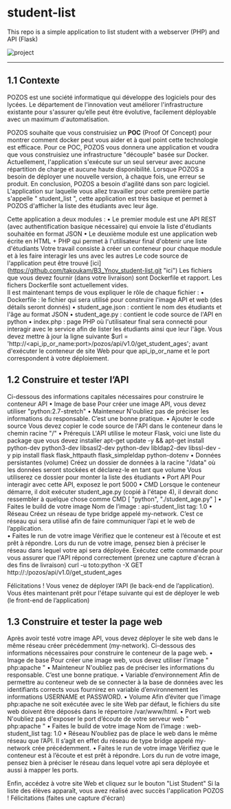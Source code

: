 # student-list 
This repo is a simple application to list student with a webserver (PHP) and API (Flask)

![project](https://user-images.githubusercontent.com/18481009/84582395-ba230b00-adeb-11ea-9453-22ed1be7e268.jpg)


------------

## 1.1	Contexte

POZOS est une société informatique qui développe des logiciels pour des lycées. Le département de l'innovation veut améliorer l'infrastructure existante pour s'assurer qu’elle peut être évolutive, facilement déployable avec un maximum d'automatisation.

POZOS souhaite que vous construisiez un **POC** (Proof Of Concept) pour montrer comment docker peut vous aider et à quel point cette technologie est efficace. Pour ce POC, POZOS vous donnera une application et voudra que vous construisiez une infrastructure "découple" basée sur Docker. Actuellement, l'application s'exécute sur un seul serveur avec aucune répartition de charge et aucune haute disponibilité. Lorsque POZOS a besoin de déployer une nouvelle version, à chaque fois, une erreur se produit. En conclusion, POZOS a besoin d'agilité dans son parc logiciel.
L'application sur laquelle vous allez travailler pour cette première partie s'appelle " student_list ", cette application est très basique et permet à POZOS d'afficher la liste des étudiants avec leur âge.

Cette application a deux modules :
•	Le premier module est une API REST (avec authentification basique nécessaire) qui envoie la liste d'étudiants souhaitée en format JSON
•	Le deuxième module est une application web écrite en HTML + PHP qui permet à l'utilisateur final d'obtenir une liste d'étudiants
Votre travail consiste à créer un conteneur pour chaque module et à les faire interagir les uns avec les autres
Le code source de l'application peut être trouvé [ici] (https://github.com/takoukam/B3_Ynov_student-list.git "ici")
Les fichiers que vous devez fournir (dans votre livraison) sont Dockerfile et rapport. Les fichers Dockerfile sont actuellement vides.  
Il est maintenant temps de vous expliquer le rôle de chaque fichier :
•	Dockerfile : le fichier qui sera utilisé pour construire l'image API et web (des détails seront donnés)
•	student_age.json : contient le nom des étudiants et l'âge au format JSON
•	student_age.py : contient le code source de l'API en python
•	index.php : page PHP où l'utilisateur final sera connecté pour interagir avec le service afin de lister les étudiants ainsi que leur l'âge. Vous devez mettre à jour la ligne suivante $url = 'http://<api_ip_or_name:port>/pozos/api/v1.0/get_student_ages'; avant d'exécuter le conteneur de site Web pour que api_ip_or_name et le port correspondent à votre déploiement. 

## 1.2	Construire et tester l’API
Ci-dessous des informations capitales nécessaires pour construire le conteneur API
•	Image de base
Pour créer une image API, vous devez utiliser "python:2.7-stretch"
•	Mainteneur
N'oubliez pas de préciser les informations du responsable. C’est une bonne pratique. 
•	Ajouter le code source
Vous devez copier le code source de l'API dans le conteneur dans le chemin racine "/" 
•	Prérequis
L'API utilise le moteur Flask, voici une liste du package que vous devez installer
apt-get update -y && apt-get install python-dev python3-dev libsasl2-dev python-dev libldap2-dev libssl-dev -y
pip install flask flask_httpauth flask_simpleldap python-dotenv
•	Données persistantes (volume)
Créez un dossier de données à la racine "/data" où les données seront stockées et déclarez-le en tant que volume
Vous utiliserez ce dossier pour monter la liste des étudiants
•	Port API
Pour interagir avec cette API, exposez le port 5000
•	CMD
Lorsque le conteneur démarre, il doit exécuter student_age.py (copié à l'étape 4), il devrait donc ressembler à quelque chose comme
CMD [ "python", "./student_age.py" ]
•	Faites le build de votre image 
Nom de l’image : api-student_list 
tag: 1.0
•	Réseau
Créez un réseau de type bridge appelé my-network. C’est ce réseau qui sera utilisé afin de faire communiquer l’api et le web de l’application.  
•	Faites le run de votre image 
Vérifiez que le conteneur est à l’écoute et est prêt à répondre. Lors du run de votre image, pensez bien à préciser le réseau dans lequel votre api sera déployée.  Exécutez cette commande pour vous assurer que l'API répond correctement (prenez une capture d'écran à des fins de livraison)
curl -u toto:python -X GET http://<host IP>:<API exposed port>/pozos/api/v1.0/get_student_ages

Félicitations ! Vous venez de déployer l’API (le back-end de l’application). Vous êtes maintenant prêt pour l'étape suivante qui est de déployer le web (le front-end de l’application)


## 1.3	Construire et tester la page web
Après avoir testé votre image API, vous devez déployer le site web dans le même réseau créer précédemment (my-network). 
Ci-dessous des informations nécessaires pour construire le conteneur de la page web.
•	Image de base
Pour créer une image web, vous devez utiliser l’image " php:apache "
•	Mainteneur
N'oubliez pas de préciser les informations du responsable. C’est une bonne pratique. 
•	Variable d’environnement
Afin de permettre au conteneur web de se connecter à la base de données avec les identifiants corrects vous fournirez en variable d’environnement les informations USERNAME et PASSWORD. 
•	Volume 
Afin d’éviter que l'image php:apache ne soit exécutée avec le site Web par défaut, le fichiers du site web doivent être déposés dans le répertoire /var/www/html.
•	Port web
N'oubliez pas d'exposer le port d’écoute de votre serveur web " php:apache "
•	Faites le build de votre image 
Nom de l’image : web-student_list 
tag: 1.0
•	Réseau
N’oubliez pas de place le web dans le même réseau que l’API. Il s’agit en effet du réseau de type bridge appelé my-network crée précédemment. 
•	Faites le run de votre image 
Vérifiez que le conteneur est à l’écoute et est prêt à répondre. Lors du run de votre image, pensez bien à préciser le réseau dans lequel votre api sera déployée et aussi à mapper les ports.  

Enfin, accédez à votre site Web et cliquez sur le bouton  "List Student"
Si la liste des élèves apparaît, vous avez réalisé avec succès l'application POZOS ! Félicitations (faites une capture d'écran)


